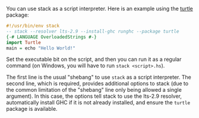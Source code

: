 You can use stack as a script interpreter.  Here is an example using the [turtle](http://www.stackage.org/package/turtle) package:

```haskell
#!/usr/bin/env stack
-- stack --resolver lts-2.9 --install-ghc runghc --package turtle
{-# LANGUAGE OverloadedStrings #-}
import Turtle
main = echo "Hello World!"
```

Set the executable bit on the script, and then you can run it as a regular command (on Windows, you will have to run `stack <script>.hs`).

The first line is the usual "shebang" to use `stack` as a script interpreter.  The second line, which is required, provides additional options to stack (due to the common limitation of the "shebang" line only being allowed a single argument).  In this case, the options tell stack to use the lts-2.9 resolver, automatically install GHC if it is not already installed, and ensure the `turtle` package is available.
